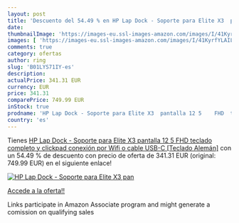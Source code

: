 ```yaml
---
layout: post
title: 'Descuento del 54.49 % en HP Lap Dock - Soporte para Elite X3  pan'
date: 
thumbnailImage: 'https://images-eu.ssl-images-amazon.com/images/I/41KyrfYLAIL._SL200_.jpg'
images: [ 'https://images-eu.ssl-images-amazon.com/images/I/41KyrfYLAIL._SL200_.jpg' ]
comments: true
category: ofertas
author: ring
slug: 'B01LYS71IY-es'
description:
actualPrice: 341.31 EUR
currency: EUR
price: 341.31
comparePrice: 749.99 EUR
inStock: true
prodname: 'HP Lap Dock - Soporte para Elite X3  pantalla 12 5    FHD  teclado completo y clickpad  conexión por Wifi o cable USB-C   [Teclado Alemán]'
country: 'es'
---
```


Tienes [HP Lap Dock - Soporte para Elite X3  pantalla 12 5    FHD  teclado completo y clickpad  conexión por Wifi o cable USB-C   [Teclado Alemán]](https://www.amazon.es/dp/B01LYS71IY/?tag=tolees-21) con un 54.49 % de descuento con precio de oferta de 341.31 EUR (original: 749.99 EUR) en el siguiente enlace!

[![HP Lap Dock - Soporte para Elite X3  pan](https://images-eu.ssl-images-amazon.com/images/I/41KyrfYLAIL._SL200_.jpg)](https://www.amazon.es/dp/B01LYS71IY/?tag=tolees-21)

[Accede a la oferta!!](https://www.amazon.es/dp/B01LYS71IY/?tag=tolees-21)

Links participate in Amazon Associate program and might generate a comission on qualifying sales


